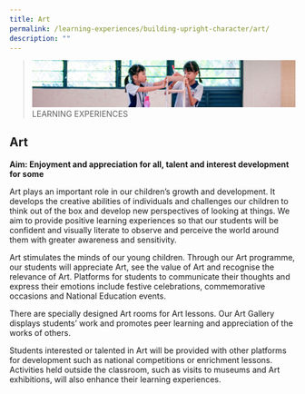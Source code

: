 ```yaml
---
title: Art
permalink: /learning-experiences/building-upright-character/art/
description: ""
---
```

>![](/images/Learning%20Experiences/learning-experiences_banner.jpg)
>LEARNING EXPERIENCES

## Art

**Aim: Enjoyment and appreciation for all, talent and interest development for some**

  

Art plays an important role in our children’s growth and development. It develops the creative abilities of individuals and challenges our children to think out of the box and develop new perspectives of looking at things. We aim to provide positive learning experiences so that our students will be confident and visually literate to observe and perceive the world around them with greater awareness and sensitivity.

  

Art stimulates the minds of our young children. Through our Art programme, our students will appreciate Art, see the value of Art and recognise the relevance of Art. Platforms for students to communicate their thoughts and express their emotions include festive celebrations, commemorative occasions and National Education events.

  

There are specially designed Art rooms for Art lessons. Our Art Gallery displays students’ work and promotes peer learning and appreciation of the works of others.

  

Students interested or talented in Art will be provided with other platforms for development such
as national competitions or enrichment lessons. Activities held outside the classroom, such as visits to museums and Art exhibitions, will also enhance their learning experiences.